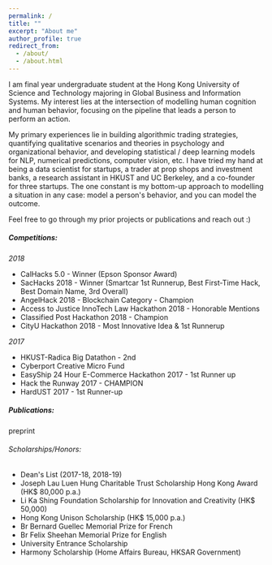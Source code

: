 ```yaml
---
permalink: /
title: ""
excerpt: "About me"
author_profile: true
redirect_from: 
  - /about/
  - /about.html
---
```


I am final year undergraduate student at the Hong Kong University of Science and Technology majoring in Global Business and Information Systems. My interest lies at the intersection of modelling human cognition and human behavior, focusing on the pipeline that leads a person to perform an action. 

My primary experiences lie in building algorithmic trading strategies, quantifying qualitative scenarios and theories in psychology and organizational behavior, and developing statistical / deep learning models for NLP, numerical predictions, computer vision, etc. I have tried my hand at being a data scientist for startups, a trader at prop shops and investment banks, a research assistant in HKUST and UC Berkeley, and a co-founder for three startups. The one constant is my bottom-up approach to modelling a situation in any case: model a person's behavior, and you can model the outcome. 

Feel free to go through my prior projects or publications and reach out :)




##### Competitions:
*2018*
+ CalHacks 5.0 - Winner (Epson Sponsor Award)
+ SacHacks 2018 - Winner (Smartcar 1st Runnerup, Best First-Time Hack, Best Domain Name, 3rd Overall)
+ AngelHack 2018 - Blockchain Category - Champion
+ Access to Justice InnoTech Law Hackathon 2018 - Honorable Mentions
+ Classified Post Hackathon 2018 - Champion
+ CityU Hackathon 2018 - Most Innovative Idea & 1st Runnerup

*2017*
+ HKUST-Radica Big Datathon - 2nd
+ Cyberport Creative Micro Fund
+ EasyShip 24 Hour E-Commerce Hackathon 2017 - 1st Runner up
+ Hack the Runway 2017 - CHAMPION
+ HardUST 2017 - 1st Runner-up

##### Publications:
preprint

###### Scholarships/Honors:
+ Dean's List (2017-18, 2018-19)
+ Joseph Lau Luen Hung Charitable Trust Scholarship Hong Kong Award (HK$ 80,000 p.a.)
+ Li Ka Shing Foundation Scholarship for Innovation and Creativity (HK$ 50,000)
+ Hong Kong Unison Scholarship (HK$ 15,000 p.a.)
+ Br Bernard Guellec Memorial Prize for French
+ Br Felix Sheehan Memorial Prize for English
+ University Entrance Scholarship
+ Harmony Scholarship (Home Affairs Bureau, HKSAR Government)
